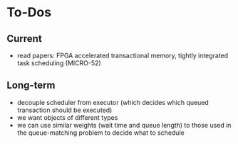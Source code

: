 # To-Dos

## Current

- read papers: FPGA accelerated transactional memory, tightly integrated task scheduling (MICRO-52)

## Long-term

- decouple scheduler from executor (which decides which queued transaction should be executed)
- we want objects of different types
- we can use similar weights (wait time and queue length) to those used in the queue-matching problem to decide what to schedule

